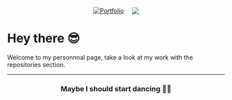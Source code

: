 <div style="display: flex; align-items: center; justify-content: center; gap: 1rem;">
<div style="display: flex; align-items: center; justify-content: center; gap: 1rem; flex-direction: row;">
<a href="https://migliacci.fr/">
<img alt="Portfolio" src="https://img.shields.io/website?style=for-the-badge&url=https%3A%2F%2Fmigliacci.fr%2F"/>
</a>
</div>
<div>
<img align="right" src="https://github-readme-stats.vercel.app/api?username=geofmigliacci&show_icons=true&icon_color=57606aff&text_color=57606a&bg_color=00000000&hide_title=true&hide_border=true" />
</div>
</div>

<h1>Hey there 😎</h1>
Welcome to my personnnal page, take a look at my work with the repositories section.

<hr/>
<div align="center">
<h3>Maybe I should start dancing 🐱‍🐉</h3>
</div>